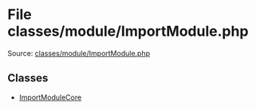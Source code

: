 File classes/module/ImportModule.php
=========

Source: [classes/module/ImportModule.php](https://github.com/PrestaShop/PrestaShop/blob/1.5.6.3/classes/module/ImportModule.php)


Classes
-------

* [ImportModuleCore](class.ImportModuleCore.md)

